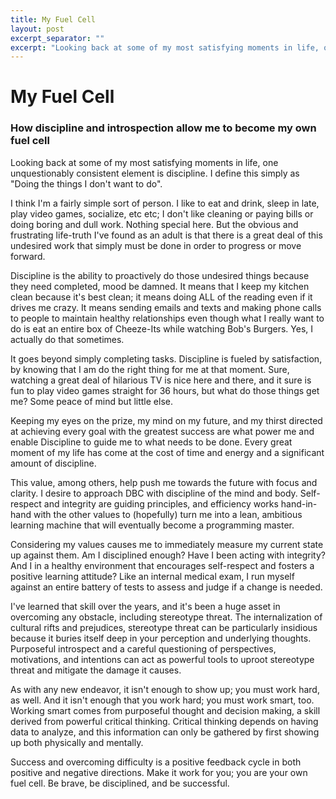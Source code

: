 ```yaml
---
title: My Fuel Cell
layout: post
excerpt_separator: ""
excerpt: "Looking back at some of my most satisfying moments in life, one unquestionably consistent element is discipline. I define this simply as 'Doing the things I don't want to do'."
---
```

# My Fuel Cell
### How discipline and introspection allow me to become my own fuel cell

Looking back at some of my most satisfying moments in life, one unquestionably consistent element is discipline. I define this simply as "Doing the things I don't want to do".

I think I'm a fairly simple sort of person. I like to eat and drink, sleep in late, play video games, socialize, etc etc; I don't like cleaning or paying bills or doing boring and dull work. Nothing special here. But the obvious and frustrating life-truth I've found as an adult is that there is a great deal of this undesired work that simply must be done in order to progress or move forward.

Discipline is the ability to proactively do those undesired things because they need completed, mood be damned. It means that I keep my kitchen clean because it's best clean; it means doing ALL of the reading even if it drives me crazy. It means sending emails and texts and making phone calls to people to maintain healthy relationships even though what I really want to do is eat an entire box of Cheeze-Its while watching Bob's Burgers. Yes, I actually do that sometimes.

It goes beyond simply completing tasks. Discipline is fueled by satisfaction, by knowing that I am do the right thing for me at that moment. Sure, watching a great deal of hilarious TV is nice here and there, and it sure is fun to play video games straight for 36 hours, but what do those things get me? Some peace of mind but little else.

Keeping my eyes on the prize, my mind on my future, and my thirst directed at achieving every goal with the greatest success are what power me and enable Discipline to guide me to what needs to be done. Every great moment of my life has come at the cost of time and energy and a significant amount of discipline.

This value, among others, help push me towards the future with focus and clarity. I desire to approach DBC with discipline of the mind and body. Self-respect and integrity are guiding principles, and efficiency works hand-in-hand with the other values to (hopefully) turn me into a lean, ambitious learning machine that will eventually become a programming master.

Considering my values causes me to immediately measure my current state up against them. Am I disciplined enough? Have I been acting with integrity? And I in a healthy environment that encourages self-respect and fosters a positive learning attitude? Like an internal medical exam, I run myself against an entire battery of tests to assess and judge if a change is needed.

I've learned that skill over the years, and it's been a huge asset in overcoming any obstacle, including stereotype threat. The internalization of cultural rifts and prejudices, stereotype threat can be particularly insidious because it buries itself deep in your perception and underlying thoughts. Purposeful introspect and a careful questioning of perspectives, motivations, and intentions can act as powerful tools to uproot stereotype threat and mitigate the damage it causes.

As with any new endeavor, it isn't enough to show up; you must work hard, as well. And it isn't enough that you work hard; you must work smart, too. Working smart comes from purposeful thought and decision making, a skill derived from powerful critical thinking. Critical thinking depends on having data to analyze, and this information can only be gathered by first showing up both physically and mentally.

Success and overcoming difficulty is a positive feedback cycle in both positive and negative directions. Make it work for you; you are your own fuel cell. Be brave, be disciplined, and be successful.